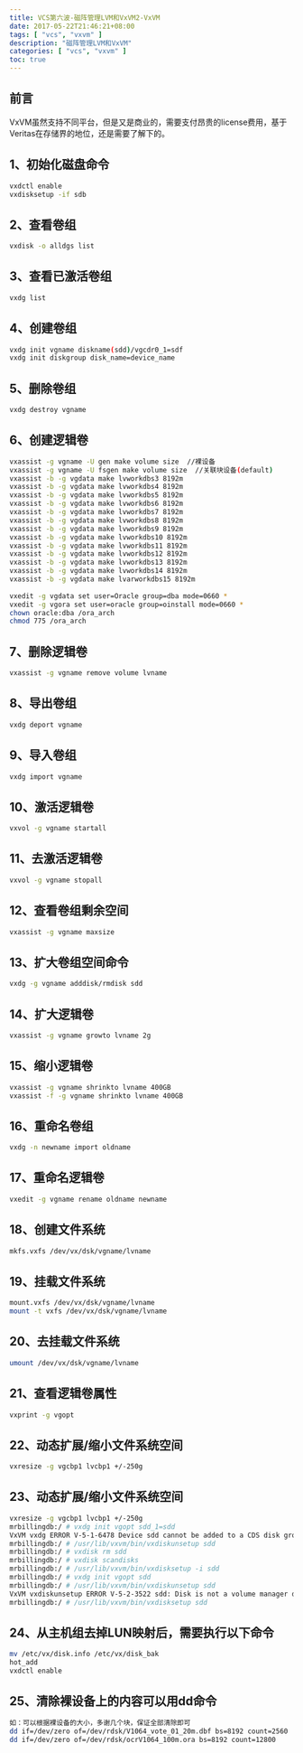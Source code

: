 ```yaml
---
title: VCS第六波-磁阵管理LVM和VxVM2-VxVM
date: 2017-05-22T21:46:21+08:00
tags: [ "vcs", "vxvm" ] 
description: "磁阵管理LVM和VxVM"
categories: [ "vcs", "vxvm" ]
toc: true
---
```


## 前言
VxVM虽然支持不同平台，但是又是商业的，需要支付昂贵的license费用，基于Veritas在存储界的地位，还是需要了解下的。

## 1、初始化磁盘命令  
```bash
vxdctl enable  
vxdisksetup -if sdb  
```

## 2、查看卷组  
```bash
vxdisk -o alldgs list  
```
   
## 3、查看已激活卷组  
```bash
vxdg list  
```
 
## 4、创建卷组  
```bash
vxdg init vgname diskname(sdd)/vgcdr0_1=sdf  
vxdg init diskgroup disk_name=device_name  
```

## 5、删除卷组  
```bash
vxdg destroy vgname  
```

## 6、创建逻辑卷  
```bash
vxassist -g vgname -U gen make volume size  //裸设备  
vxassist -g vgname -U fsgen make volume size  //关联块设备(default)  
vxassist -b -g vgdata make lvworkdbs3 8192m  
vxassist -b -g vgdata make lvworkdbs4 8192m  
vxassist -b -g vgdata make lvworkdbs5 8192m  
vxassist -b -g vgdata make lvworkdbs6 8192m  
vxassist -b -g vgdata make lvworkdbs7 8192m  
vxassist -b -g vgdata make lvworkdbs8 8192m  
vxassist -b -g vgdata make lvworkdbs9 8192m  
vxassist -b -g vgdata make lvworkdbs10 8192m  
vxassist -b -g vgdata make lvworkdbs11 8192m  
vxassist -b -g vgdata make lvworkdbs12 8192m  
vxassist -b -g vgdata make lvworkdbs13 8192m  
vxassist -b -g vgdata make lvworkdbs14 8192m  
vxassist -b -g vgdata make lvarworkdbs15 8192m  
   
vxedit -g vgdata set user=Oracle group=dba mode=0660 *  
vxedit -g vgora set user=oracle group=oinstall mode=0660 *  
chown oracle:dba /ora_arch  
chmod 775 /ora_arch  
```

## 7、删除逻辑卷  
```bash
vxassist -g vgname remove volume lvname  
```

## 8、导出卷组  
```bash
vxdg deport vgname  
```

## 9、导入卷组  
```bash 
vxdg import vgname  
```

## 10、激活逻辑卷  
```bash
vxvol -g vgname startall  
```

## 11、去激活逻辑卷  
```bash
vxvol -g vgname stopall  
```

## 12、查看卷组剩余空间  
```bash
vxassist -g vgname maxsize  
```

## 13、扩大卷组空间命令  
```bash
vxdg -g vgname adddisk/rmdisk sdd  
```

## 14、扩大逻辑卷  
```bash
vxassist -g vgname growto lvname 2g  
```

## 15、缩小逻辑卷  
```bash
vxassist -g vgname shrinkto lvname 400GB  
vxassist -f -g vgname shrinkto lvname 400GB  
```

## 16、重命名卷组  
```bash
vxdg -n newname import oldname  
```

## 17、重命名逻辑卷  
```bash
vxedit -g vgname rename oldname newname  
```

## 18、创建文件系统  
```bash
mkfs.vxfs /dev/vx/dsk/vgname/lvname  
```

## 19、挂载文件系统  
```bash
mount.vxfs /dev/vx/dsk/vgname/lvname  
mount -t vxfs /dev/vx/dsk/vgname/lvname  
```

## 20、去挂载文件系统  
```bash
umount /dev/vx/dsk/vgname/lvname  
```

## 21、查看逻辑卷属性  
```bash
vxprint -g vgopt  
```

## 22、动态扩展/缩小文件系统空间  
```bash
vxresize -g vgcbp1 lvcbp1 +/-250g  
```
   
## 23、动态扩展/缩小文件系统空间  
```bash
vxresize -g vgcbp1 lvcbp1 +/-250g  
mrbillingdb:/ # vxdg init vgopt sdd_1=sdd  
VxVM vxdg ERROR V-5-1-6478 Device sdd cannot be added to a CDS disk group  
mrbillingdb:/ # /usr/lib/vxvm/bin/vxdiskunsetup sdd  
mrbillingdb:/ # vxdisk rm sdd  
mrbillingdb:/ # vxdisk scandisks  
mrbillingdb:/ # /usr/lib/vxvm/bin/vxdisksetup -i sdd  
mrbillingdb:/ # vxdg init vgopt sdd  
mrbillingdb:/ # /usr/lib/vxvm/bin/vxdiskunsetup sdd  
VxVM vxdiskunsetup ERROR V-5-2-3522 sdd: Disk is not a volume manager disk  
mrbillingdb:/ # /usr/lib/vxvm/bin/vxdisksetup sdd  
```

## 24、从主机组去掉LUN映射后，需要执行以下命令  
```bash
mv /etc/vx/disk.info /etc/vx/disk_bak  
hot_add  
vxdctl enable  
```
## 25、清除裸设备上的内容可以用dd命令  
```bash
如：可以根据裸设备的大小，多谢几个块，保证全部清除即可  
dd if=/dev/zero of=/dev/rdsk/V1064_vote_01_20m.dbf bs=8192 count=2560  
dd if=/dev/zero of=/dev/rdsk/ocrV1064_100m.ora bs=8192 count=12800    
```
